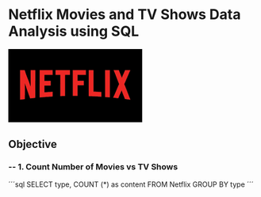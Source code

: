 # Netflix Movies and TV Shows Data Analysis using SQL

![Netflix](https://github.com/rubenfm77/Netflix_SQL/blob/main/logo.png)

## Objective

### -- 1. Count Number of Movies vs TV Shows

´´´sql
SELECT type, COUNT (*) as content
FROM Netflix
GROUP BY type
´´´
